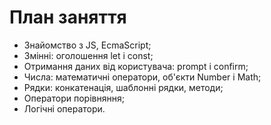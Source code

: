 # План заняття

- Знайомство з JS, EcmaScript;
- Змінні: оголошення let і const;
- Отримання даних від користувача: prompt і confirm;
- Числа: математичні оператори, об'єкти Number і Math;
- Рядки: конкатенація, шаблонні рядки, методи;
- Оператори порівняння;
- Логічні оператори.
